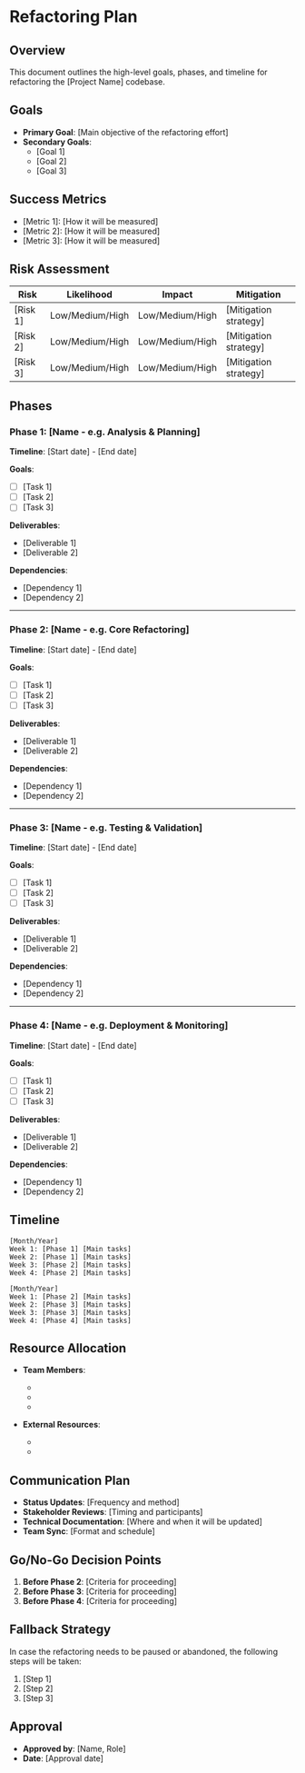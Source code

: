 # Refactoring Plan

## Overview
This document outlines the high-level goals, phases, and timeline for refactoring the [Project Name] codebase.

## Goals
- **Primary Goal**: [Main objective of the refactoring effort]
- **Secondary Goals**:
  - [Goal 1]
  - [Goal 2]
  - [Goal 3]

## Success Metrics
- [Metric 1]: [How it will be measured]
- [Metric 2]: [How it will be measured]
- [Metric 3]: [How it will be measured]

## Risk Assessment
| Risk | Likelihood | Impact | Mitigation |
|------|------------|--------|------------|
| [Risk 1] | Low/Medium/High | Low/Medium/High | [Mitigation strategy] |
| [Risk 2] | Low/Medium/High | Low/Medium/High | [Mitigation strategy] |
| [Risk 3] | Low/Medium/High | Low/Medium/High | [Mitigation strategy] |

## Phases

### Phase 1: [Name - e.g. Analysis & Planning]
**Timeline**: [Start date] - [End date]

**Goals**:
- [ ] [Task 1]
- [ ] [Task 2]
- [ ] [Task 3]

**Deliverables**:
- [Deliverable 1]
- [Deliverable 2]

**Dependencies**:
- [Dependency 1]
- [Dependency 2]

---

### Phase 2: [Name - e.g. Core Refactoring]
**Timeline**: [Start date] - [End date]

**Goals**:
- [ ] [Task 1]
- [ ] [Task 2]
- [ ] [Task 3]

**Deliverables**:
- [Deliverable 1]
- [Deliverable 2]

**Dependencies**:
- [Dependency 1]
- [Dependency 2]

---

### Phase 3: [Name - e.g. Testing & Validation]
**Timeline**: [Start date] - [End date]

**Goals**:
- [ ] [Task 1]
- [ ] [Task 2]
- [ ] [Task 3]

**Deliverables**:
- [Deliverable 1]
- [Deliverable 2]

**Dependencies**:
- [Dependency 1]
- [Dependency 2]

---

### Phase 4: [Name - e.g. Deployment & Monitoring]
**Timeline**: [Start date] - [End date]

**Goals**:
- [ ] [Task 1]
- [ ] [Task 2]
- [ ] [Task 3]

**Deliverables**:
- [Deliverable 1]
- [Deliverable 2]

**Dependencies**:
- [Dependency 1]
- [Dependency 2]

## Timeline

```
[Month/Year]
Week 1: [Phase 1] [Main tasks]
Week 2: [Phase 1] [Main tasks]
Week 3: [Phase 2] [Main tasks]
Week 4: [Phase 2] [Main tasks]

[Month/Year]
Week 1: [Phase 2] [Main tasks]
Week 2: [Phase 3] [Main tasks]
Week 3: [Phase 3] [Main tasks]
Week 4: [Phase 4] [Main tasks]
```

## Resource Allocation
- **Team Members**:
  - [Person 1]: [Responsibilities]
  - [Person 2]: [Responsibilities]
  - [Person 3]: [Responsibilities]

- **External Resources**:
  - [Resource 1]: [Purpose]
  - [Resource 2]: [Purpose]

## Communication Plan
- **Status Updates**: [Frequency and method]
- **Stakeholder Reviews**: [Timing and participants]
- **Technical Documentation**: [Where and when it will be updated]
- **Team Sync**: [Format and schedule]

## Go/No-Go Decision Points
1. **Before Phase 2**: [Criteria for proceeding]
2. **Before Phase 3**: [Criteria for proceeding]
3. **Before Phase 4**: [Criteria for proceeding]

## Fallback Strategy
In case the refactoring needs to be paused or abandoned, the following steps will be taken:
1. [Step 1]
2. [Step 2]
3. [Step 3]

## Approval
- **Approved by**: [Name, Role]
- **Date**: [Approval date]